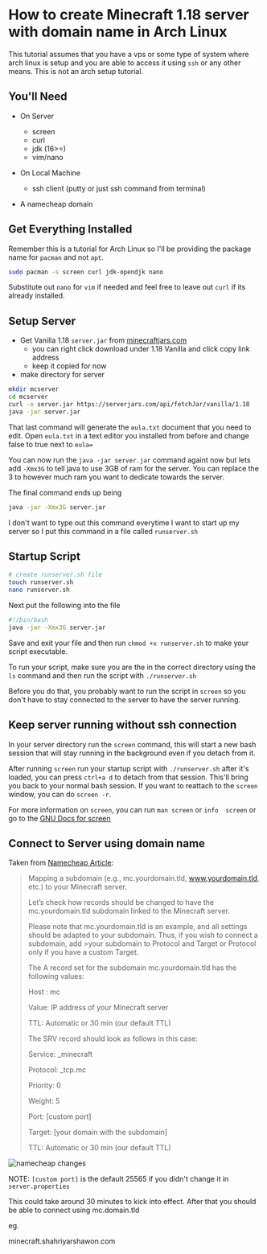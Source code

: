 # How to create Minecraft 1.18 server with domain name in Arch Linux

This tutorial assumes that you have a vps or some type of system where
arch linux is setup and you are able to access it using `ssh` or any
other means. This is not an arch setup tutorial. 


## You'll Need
- On Server
    - screen
    - curl
    - jdk (16>=)
    - vim/nano

- On Local Machine
    - ssh client (putty or just ssh command from terminal)

- A namecheap domain

## Get Everything Installed
Remember this is a tutorial for Arch Linux so I'll be providing the package name for `pacman` and not `apt`.
```sh
sudo pacman -s screen curl jdk-opendjk nano
```
Substitute out `nano` for `vim` if needed and feel free to leave out `curl` if its already installed.

## Setup Server
- Get Vanilla 1.18 `server.jar` from 
[minecraftjars.com](https://serverjars.com/)
    - you can right click download under 1.18 Vanilla and click copy
    link address
    - keep it copied for now
- make directory for server
```sh
mkdir mcserver
cd mcserver
curl -o server.jar https://serverjars.com/api/fetchJar/vanilla/1.18
java -jar server.jar
```
That last command will generate the `eula.txt` document that you need
to edit. Open `eula.txt` in a text editor you installed from before and 
change false to true next to `eula=`

You can now run the `java -jar server.jar` command againt now but lets
add `-Xmx3G` to tell java to use 3GB of ram for the server. You can 
replace the 3 to however much ram you want to dedicate towards the 
server.

The final command ends up being 
```sh
java -jar -Xmx3G server.jar
```

I don't want to type out this command everytime I want to start up my
server so I put this command in a file called `runserver.sh`

## Startup Script
```sh
# create runserver.sh file
touch runserver.sh
nano runserver.sh
```

Next put the following into the file

```sh
#!/bin/bash
java -jar -Xmx3G server.jar
```

Save and exit your file and then run `chmod +x runserver.sh` to make
your script executable.

To run your script, make sure you are the in the correct directory 
using the `ls` command and then run the script with `./runserver.sh`

Before you do that, you probably want to run the script in `screen` so 
you don't have to stay connected to the server to have the server running.

## Keep server running without ssh connection
In your server directory run the `screen` command, this will start a 
new bash session that will stay running in the background even if you
detach from it.

After running `screen` run your startup script with `./runserver.sh`
after it's loaded, you can press `ctrl+a d` to detach from that session.
This'll bring you back to your normal bash session. If you want to reattach to the `screen` window, you can do `screen -r`.

For more information on `screen`, you can run `man screen` or `info 
screen` or go to the [GNU Docs for screen](https://www.gnu.org/software/screen/manual/screen.html)

## Connect to Server using domain name
Taken from [Namecheap Article](https://www.namecheap.com/support/knowledgebase/article.aspx/9765/2208/how-can-i-link-my-domain-name-to-a-minecraft-server/):

>Mapping a subdomain (e.g., mc.yourdomain.tld, www.yourdomain.tld, etc.) to your Minecraft server.
>
>Let’s check how records should be changed to have the mc.yourdomain.tld subdomain linked to the Minecraft server.
>
>Please note that mc.yourdomain.tld is an example, and all settings should be adapted to your subdomain. Thus, if you wish to connect a subdomain, add >your subdomain to Protocol and Target or Protocol only if you have a custom Target.
>
>The A record set for the subdomain mc.yourdomain.tld has the following values:
>
>Host : mc
>
>Value: IP address of your Minecraft server
>
>TTL: Automatic or 30 min (our default TTL)
>
>
>The SRV record should look as follows in this case:
>
>Service: _minecraft
>
>Protocol: _tcp.mc
>
>Priority: 0
>
>Weight: 5
>
>Port: [custom port]
>
>Target: [your domain with the subdomain]
>
>TTL: Automatic or 30 min (our default TTL)
>

![namecheap changes](https://namecheap.simplekb.com/SiteContents/2-7C22D5236A4543EB827F3BD8936E153E//media/2021-01-11_09-04.png)

NOTE: `[custom port]` is the default 25565 if you didn't change it in `server.properties`

This could take around 30 minutes to kick into effect. After that you
should be able to connect using mc.domain.tld

eg.

minecraft.shahriyarshawon.com